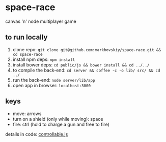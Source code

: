 # space-race

canvas 'n' node multiplayer game

## to run locally

1. clone repo: `git clone git@github.com:markhovskiy/space-race.git && cd space-race`
2. install npm deps: `npm install`
3. install bower deps: `cd public/js && bower install && cd ../../`
4. to compile the back-end: `cd server && coffee -c -o lib/ src/ && cd ../`
5. run the back-end: `node server/lib/app`
6. open app in browser: `localhost:3000`

## keys

- move: arrows
- turn on a shield (only while moving): space
- fire: ctrl (hold to charge a gun and free to fire)

details in code: [controllable.js](/public/js/src/behaviors/controllable.js)
